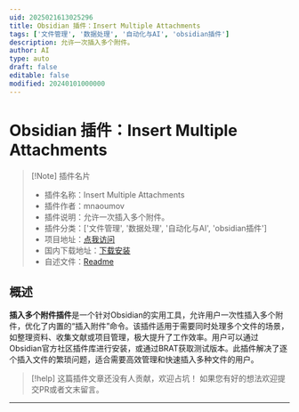 ```yaml
---
uid: 2025021613025296
title: Obsidian 插件：Insert Multiple Attachments
tags: ['文件管理', '数据处理', '自动化与AI', 'obsidian插件']
description: 允许一次插入多个附件。
author: AI
type: auto
draft: false
editable: false
modified: 20240101000000
---
```


# Obsidian 插件：Insert Multiple Attachments

> [!Note] 插件名片
> - 插件名称：Insert Multiple Attachments
> - 插件作者：mnaoumov
> - 插件说明：允许一次插入多个附件。
> - 插件分类：['文件管理', '数据处理', '自动化与AI', 'obsidian插件']
> - 项目地址：[点我访问](https://github.com/mnaoumov/obsidian-insert-multiple-attachments)
> - 国内下载地址：[下载安装](https://pkmer.cn/products/plugin/pluginMarket/?insert-multiple-attachments)
> - 自述文件：[Readme](https://ghproxy.net/https://raw.githubusercontent.com/mnaoumov/obsidian-insert-multiple-attachments/master/README.md)



## 概述

**插入多个附件插件**是一个针对Obsidian的实用工具，允许用户一次性插入多个附件，优化了内置的“插入附件”命令。该插件适用于需要同时处理多个文件的场景，如整理资料、收集文献或项目管理，极大提升了工作效率。用户可以通过Obsidian官方社区插件库进行安装，或通过BRAT获取测试版本。此插件解决了逐个插入文件的繁琐问题，适合需要高效管理和快速插入多种文件的用户。


> [!help] 
> 这篇插件文章还没有人贡献，欢迎占坑！
> 如果您有好的想法欢迎提交PR或者文末留言。
> 

---



